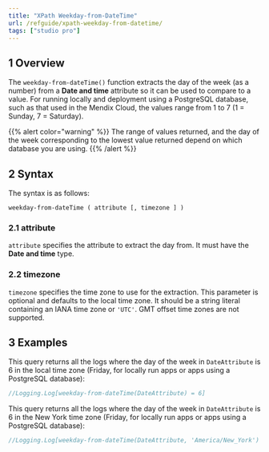```yaml
---
title: "XPath Weekday-from-DateTime"
url: /refguide/xpath-weekday-from-datetime/
tags: ["studio pro"]
---
```


## 1 Overview

The `weekday-from-dateTime()` function extracts the day of the week (as a number) from a **Date and time** attribute so it can be used to compare to a value. For running locally and deployment using a PostgreSQL database, such as that used in the Mendix Cloud, the values range from 1 to 7 (1 = Sunday, 7 = Saturday).

{{% alert color="warning" %}}
The range of values returned, and the day of the week corresponding to the lowest value returned depend on which database you are using.
{{% /alert %}}

## 2 Syntax

The syntax is as follows:

```
weekday-from-dateTime ( attribute [, timezone ] )
```

### 2.1 attribute

`attribute` specifies the attribute to extract the day from. It must have the **Date and time** type.

### 2.2 timezone

`timezone` specifies the time zone to use for the extraction. This parameter is optional and defaults to the local time zone. It should be a string literal containing an IANA time zone or `'UTC'`. GMT offset time zones are not supported.

## 3 Examples

This query returns all the logs where the day of the week in `DateAttribute` is 6 in the local time zone (Friday, for locally run apps or apps using a PostgreSQL database):

```java {linenos=false}
//Logging.Log[weekday-from-dateTime(DateAttribute) = 6]
```

This query returns all the logs where the day of the week in `DateAttribute` is 6 in the New York time zone (Friday, for locally run apps or apps using a PostgreSQL database):

```java {linenos=false}
//Logging.Log[weekday-from-dateTime(DateAttribute, 'America/New_York') = 6]
```
